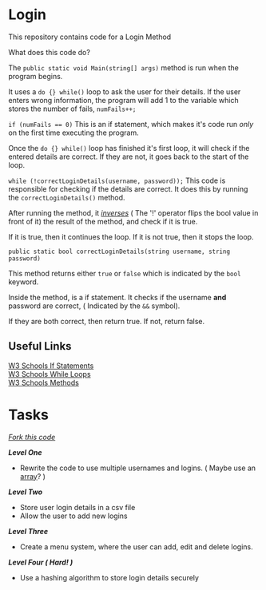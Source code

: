 # Login

This repository contains code for a Login Method

What does this code do?

The ```public static void Main(string[] args)``` method is run when the program begins.

It uses a ```do {} while()``` loop to ask the user for their details.
If the user enters wrong information, the program will add 1 to the variable which stores the number of fails, ```numFails++;```

```if (numFails == 0)``` 
This is an if statement, which makes it's code run _only_ on the first time executing the program.


Once the ```do {} while()``` loop has finished it's first loop, it will check if the entered details are correct. If they are not, it goes back to the start of the loop.

```while (!correctLoginDetails(username, password));``` This code is responsible for checking if the details are correct. It does this by running the ```correctLoginDetails()``` method.

After running the method, it [_inverses_](http://ctp.mkprog.com/en/csharp/logical_negation/) ( The '!' operator flips the bool value in front of it) the result of the method, and check if it is true.

If it is true, then it continues the loop.
If it is not true, then it stops the loop.


```public static bool correctLoginDetails(string username, string password)```

This method returns either ```true``` or ```false``` which is indicated by the ```bool``` keyword.

Inside the method, is a if statement. It checks if the username **and** password are correct, ( Indicated by the ```&&``` symbol).

If they are both correct, then return true.
If not, return false.


## Useful Links
[W3 Schools If Statements](https://www.w3schools.com/cs/cs_conditions.php) <br>
[W3 Schools While Loops](https://www.w3schools.com/cs/cs_while_loop.php)<br>
[W3 Schools Methods](https://www.w3schools.com/cs/cs_methods.php) <br>

# Tasks

[_Fork this code_](https://github.com/fslcoding/HowToFork "How To Fork")

**_Level One_**

+ Rewrite the code to use multiple usernames and logins. ( Maybe use an [array](https://github.com/fslcoding/Arrays)? )

**_Level Two_**

+ Store user login details in a csv file
+ Allow the user to add new logins

**_Level Three_**

+ Create a menu system, where the user can add, edit and delete logins.

**_Level Four ( Hard! )_**

+ Use a hashing algorithm to store login details securely 
